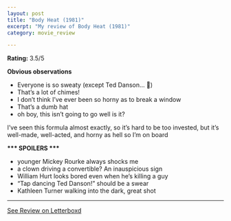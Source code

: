 ```yaml
---
layout: post
title: "Body Heat (1981)"
excerpt: "My review of Body Heat (1981)"
category: movie_review

---
```


**Rating:** 3.5/5

<b>Obvious observations</b>
* Everyone is so sweaty (except Ted Danson… 🤔)
* That’s a lot of chimes!
* I don’t think I’ve ever been so horny as to break a window
* That’s a dumb hat
* oh boy, this isn’t going to go well is it?

I’ve seen this formula almost exactly, so it’s hard to be too invested, but it’s well-made, well-acted, and horny as hell so I’m on board

<b>*** SPOILERS ***</b>
* younger Mickey Rourke always shocks me
* a clown driving a convertible? An inauspicious sign
* William Hurt looks bored even when he’s killing a guy
* “Tap dancing Ted Danson!” should be a swear
* Kathleen Turner walking into the dark, great shot

<hr>

[See Review on Letterboxd](https://boxd.it/44vL1b)
